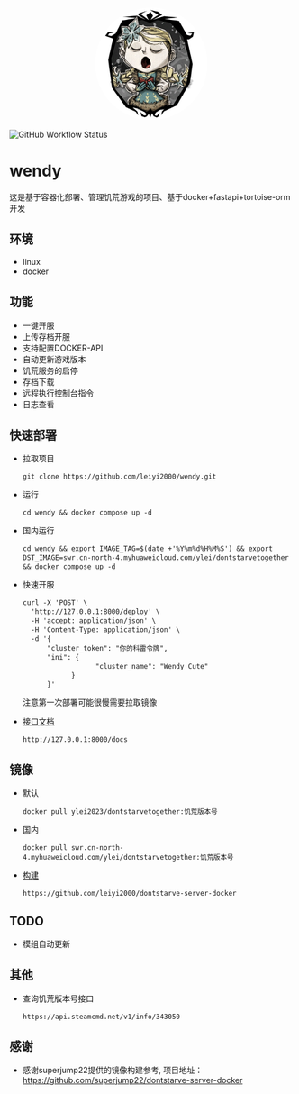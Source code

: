 <div align="center">
<img src="https://raw.githubusercontent.com/leiyi2000/wendy/main/docs/resources/logo.webp" style="width:200px; height:200px; border-radius:50%;"/>
</div>

![GitHub Workflow Status](https://img.shields.io/github/actions/workflow/status/leiyi2000/wendy/main.yml)

# wendy
这是基于容器化部署、管理饥荒游戏的项目、基于docker+fastapi+tortoise-orm开发

## 环境
- linux
- docker

## 功能
- 一键开服
- 上传存档开服
- 支持配置DOCKER-API
- 自动更新游戏版本
- 饥荒服务的启停
- 存档下载
- 远程执行控制台指令
- 日志查看

## 快速部署
- 拉取项目

      git clone https://github.com/leiyi2000/wendy.git
- 运行

      cd wendy && docker compose up -d
- 国内运行

      cd wendy && export IMAGE_TAG=$(date +'%Y%m%d%H%M%S') && export DST_IMAGE=swr.cn-north-4.myhuaweicloud.com/ylei/dontstarvetogether && docker compose up -d

- 快速开服

      curl -X 'POST' \
        'http://127.0.0.1:8000/deploy' \
        -H 'accept: application/json' \
        -H 'Content-Type: application/json' \
        -d '{
            "cluster_token": "你的科雷令牌",
            "ini": {
                        "cluster_name": "Wendy Cute"
                  }
            }'
    
    注意第一次部署可能很慢需要拉取镜像

- [接口文档](http://127.0.0.1:8000/docs)
      
      http://127.0.0.1:8000/docs

## 镜像
- 默认
  
      docker pull ylei2023/dontstarvetogether:饥荒版本号
- 国内

      docker pull swr.cn-north-4.myhuaweicloud.com/ylei/dontstarvetogether:饥荒版本号

- [构建](https://github.com/leiyi2000/dontstarve-server-docker)
  
      https://github.com/leiyi2000/dontstarve-server-docker

## TODO
- 模组自动更新

## 其他
- 查询饥荒版本号接口

      https://api.steamcmd.net/v1/info/343050


## 感谢
- 感谢superjump22提供的镜像构建参考, 项目地址：https://github.com/superjump22/dontstarve-server-docker
